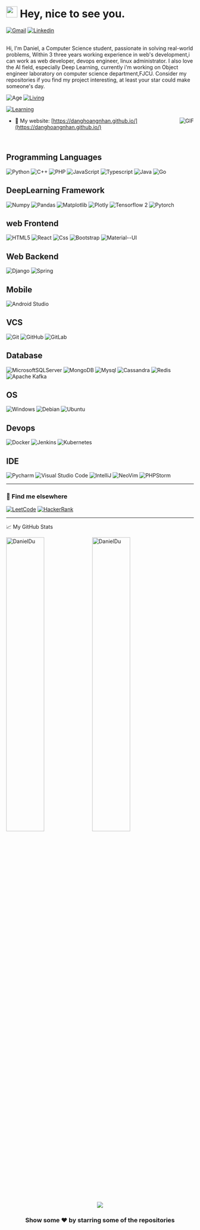 <h1><img src="https://emojis.slackmojis.com/emojis/images/1531849430/4246/blob-sunglasses.gif?1531849430" width="30"/> Hey, nice to see you.</h1>

[![Gmail](https://img.shields.io/badge/Gmail-D14836?style=for-the-badge&logo=gmail&logoColor=white)](mailto:danghoangnhan.1@gmail.com)
[![Linkedin](https://img.shields.io/badge/LinkedIn-blue?logo=linkedin&logoColor=white&style=for-the-badge&url=https://linkedin.com/in/daniel-du-4734081b8)](https://www.linkedin.com/in/daniel-du-4734081b8)

<br>
Hi, I'm Daniel, a Computer Science student, passionate in solving real-world problems,
 Within  3 three years working experience in web's development,i can work as web developer, devops engineer, linux administrator. I also love the AI field, especially Deep Learning, currently i'm working on Object engineer laboratory on computer science department,FJCU. Consider my repositories if you find my project interesting, at least your star could make someone's day.

<br>

![Age](https://img.shields.io/badge/age-23-blue)
[![Living](https://img.shields.io/badge/Living-Taipei%2C%20Taiwan-blue)](https://en.wikipedia.org/wiki/Taipei)

[![Learning](https://img.shields.io/badge/Learning%20at-FuJen%20Catholic%20University-blue)](https://www.fju.edu.tw//)

<!-- ![](https://komarev.com/ghpvc/?username=danghoangnhan&color=brightgreen&style=flat) -->
<img
  align="right"
  size="75"
  alt="GIF"
  src="https://media.giphy.com/media/3ohzdKvLT1DxFxhZAI/giphy.gif"
/>

- 🔗 My website: [https://danghoangnhan.github.io/](https://danghoangnhan.github.io/)
<br>

## Programming Languages

![Python](https://img.shields.io/badge/-Python-9dd3f5.svg?style=flat&logo=Python)
![C++](https://img.shields.io/badge/C%2B%2B-00599C?style=flat&logo=c%2B%2B&logoColor=white)
![PHP](https://img.shields.io/badge/PHP-777BB4?style=flat&logo=php&logoColor=white)
![JavaScript](https://img.shields.io/badge/JavaScript-323330?style=flat&logo=javascript&logoColor=F7DF1E)
![Typescript](https://img.shields.io/badge/TypeScript-007ACC?style=flat&logo=typescript&logoColor=white)
![Java](https://img.shields.io/badge/Java-ED8B00?style=flat&logo=java&logoColor=white)
![Go](https://img.shields.io/badge/Go-00ADD8?style=flat&logo=go&logoColor=white)

## DeepLearning Framework

![Numpy](https://img.shields.io/badge/-Numpy-55a2e0.svg?style=flat&logo=Numpy)
![Pandas](https://img.shields.io/badge/-Pandas-5d4296.svg?style=flat&logo=Pandas)
![Matplotlib](https://img.shields.io/badge/-Matplotlib-fca862.svg?style=flat&logo=matplotlib)
![Plotly](https://img.shields.io/badge/Plotly-fca862.svg?style=flat&logo=plotly&logoColor=white)
![Tensorflow 2](https://img.shields.io/badge/-Tensorflow-a8502f.svg?style=flat&logo=Tensorflow)
![Pytorch](https://img.shields.io/badge/-Pytorch-a8502f.svg?style=flat&logo=Pytorch)

## web Frontend

![HTML5](https://img.shields.io/badge/-HTML5-55a2e0.svg?style=flat&logo=html5)
![React](https://img.shields.io/badge/React-20232A?style=flat&logo=react&logoColor=61DAFB)
![Css](https://img.shields.io/badge/CSS-239120?&style=flat&logo=css3&logoColor=white)
![Bootstrap](https://img.shields.io/badge/Bootstrap-563D7C?style=flat&logo=bootstrap&logoColor=white)
![Material--UI](https://img.shields.io/badge/Material--UI-0081CB?style=flat&logo=material-ui&logoColor=white)

## Web Backend

![Django](https://img.shields.io/badge/Django-092E20?style=flat&logo=django&logoColor=white)
![Spring](https://img.shields.io/badge/Spring-6DB33F?style=flat&logo=spring&logoColor=white)

## Mobile

![Android Studio](https://img.shields.io/badge/Android_Studio-3DDC84?style=flat&logo=android-studio&logoColor=white)

## VCS

![Git](https://img.shields.io/badge/-Git-black.svg?style=flat&logo=git)
![GitHub](https://img.shields.io/badge/-GitHub-181717.svg?style=flat&logo=github)
![GitLab](https://img.shields.io/badge/GitLab-330F63?style=flat&logo=gitlab&logoColor=white)

## Database

![MicrosoftSQLServer](https://img.shields.io/badge/Microsoft%20SQL%20Sever-CC2927?style=flat&logo=microsoft%20sql%20server&logoColor=white)
![MongoDB](https://img.shields.io/badge/-MongoDB-2da888.svg?style=flat-square&logo=mongodb)
![Mysql](https://img.shields.io/badge/MySQL-00000F?style=flat&logo=mysql&logoColor=white)
![Cassandra](https://img.shields.io/badge/Cassandra-1287B1?style=flat&logo=apache%20cassandra&logoColor=white)
![Redis](https://img.shields.io/badge/redis-%23DD0031.svg?&style=flat&logo=redis&logoColor=white)
![Apache Kafka](https://img.shields.io/badge/Apache%20Kafka-000?style=flat&logo=apachekafka)

## OS

![Windows](https://img.shields.io/badge/-Windows-000000.svg?style=flat&logo=Windows&logoColor=F0F0F0)
![Debian](https://img.shields.io/badge/Debian-A81D33?style=flat&logo=debian&logoColor=white)
![Ubuntu](https://img.shields.io/badge/Ubuntu-E95420?style=flat&logo=ubuntu&logoColor=white)

## Devops

![Docker](https://img.shields.io/badge/docker-%230db7ed.svg?style=flat&logo=docker&logoColor=white)
![Jenkins](https://img.shields.io/badge/jenkins-%232C5263.svg?style=flat&logo=jenkins&logoColor=white)
![Kubernetes](https://img.shields.io/badge/kubernetes-%23326ce5.svg?style=flat&logo=kubernetes&logoColor=white)

## IDE

![Pycharm](https://img.shields.io/badge/PyCharm-000000.svg?&style=flat&logo=PyCharm&logoColor=white)
![Visual Studio Code](https://img.shields.io/badge/Visual_Studio_Code-0078D4?style=flat&logo=visual%20studio%20code&logoColor=white)
![IntelliJ](https://img.shields.io/badge/IntelliJ_IDEA-000000.svg?style=flat&logo=intellij-idea&logoColor=white)
![NeoVim](https://img.shields.io/badge/VIM-%2311AB00.svg?&style=flat&logo=vim&logoColor=white)
![PHPStorm](http://img.shields.io/badge/-PHPStorm-181717?style=flat&logo=phpstorm&logoColor=white)

---
<!-- ![nghongnhn](https://road-to-kaggle-grandmaster.vercel.app/api/simple/nghongnhn)
![notebook](https://road-to-kaggle-grandmaster.vercel.app/api/badges/subinium/notebook) -->

### 📢 Find me elsewhere
  
[![LeetCode](https://img.shields.io/badge/-LeetCode-FFA116?style=for-the-badge&logo=LeetCode&logoColor=black)](https://leetcode.com/danghoangnhan)
[![HackerRank](https://img.shields.io/badge/-Hackerrank-2EC866?style=for-the-badge&logo=HackerRank&logoColor=white)](https://www.hackerrank.com/danghoangnhan_1?hr_r=1)

</p>

<hr>

<summary>📈 My GitHub Stats</summary>
  <p float="left">
  <img src="https://github-readme-stats.vercel.app/api?username=danghoangnhan&show_icons=true&theme=gotham" alt="DanielDu"  width="45%"/>
  <img src="https://github-readme-stats.vercel.app/api/top-langs/?username=danghoangnhan&layout=compact" alt="DanielDu"  width="45%"/>
</p>
</br>

<!-- <a href="https://github.com/AbhishekMaira10/COVID-19-Tracker" target="_blank">
  <img align="center" src="https://github-readme-stats.vercel.app/api/pin/?username=AbhishekMaira10&repo=COVID-19-Tracker&theme=dracula" /> -->
</a>
<!-- <a href="https://github.com/AbhishekMaira10/deldrone" target="_blank">
 <img align="center" src="https://github-readme-stats.vercel.app/api/pin/?username=AbhishekMaira10&repo=deldrone&theme=dracula" /> -->
</a>
<div align="center">
<div align="center">  
  <a href="https://spotify-github-profile.vercel.app/api/view?uid=i8b47ov090ya1zkatwz37yyqe&redirect=true" target="_blank">
    <img src="https://spotify-github-profile.vercel.app/api/view?uid=i8b47ov090ya1zkatwz37yyqe&show_offline=false&bar_color_cover=true"/>
  </a>
</div>

### Show some ❤️ by starring some of the repositories

</div>
